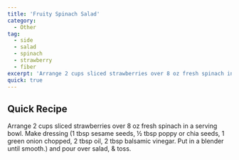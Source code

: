 ```yaml
---
title: 'Fruity Spinach Salad'
category:
  - Other
tag:
  - side
  - salad
  - spinach
  - strawberry
  - fiber
excerpt: 'Arrange 2 cups sliced strawberries over 8 oz fresh spinach in a serving bowl. Make dressing (1 tbsp sesame seeds, ½ tbsp poppy or chia seeds, 1 green onion chopped, 2 tbsp oil, 2 tbsp balsamic vinegar. Put in a blender until smooth.) and pour over salad, & toss.'
quick: true
---
```


## Quick Recipe

Arrange 2 cups sliced strawberries over 8 oz fresh spinach in a serving bowl. Make dressing (1 tbsp sesame seeds, ½ tbsp poppy or chia seeds, 1 green onion chopped, 2 tbsp oil, 2 tbsp balsamic vinegar. Put in a blender until smooth.) and pour over salad, & toss.
